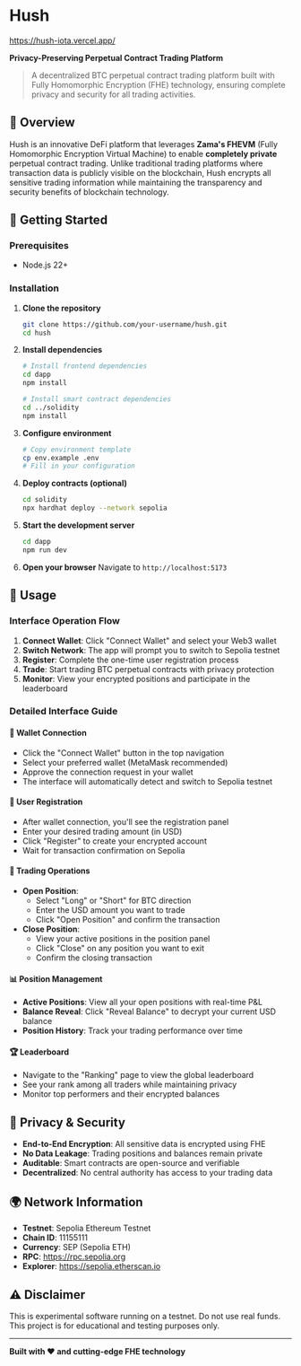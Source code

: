 # Hush

<a href="https://hush-iota.vercel.app/" target="__blank">https://hush-iota.vercel.app/</a>

**Privacy-Preserving Perpetual Contract Trading Platform**

> A decentralized BTC perpetual contract trading platform built with Fully Homomorphic Encryption (FHE) technology, ensuring complete privacy and security for all trading activities.


## 🌟 Overview

Hush is an innovative DeFi platform that leverages **Zama's FHEVM** (Fully Homomorphic Encryption Virtual Machine) to enable **completely private** perpetual contract trading. Unlike traditional trading platforms where transaction data is publicly visible on the blockchain, Hush encrypts all sensitive trading information while maintaining the transparency and security benefits of blockchain technology.



## 🚀 Getting Started

### Prerequisites
- Node.js 22+ 

### Installation

1. **Clone the repository**
   ```bash
   git clone https://github.com/your-username/hush.git
   cd hush
   ```

2. **Install dependencies**
   ```bash
   # Install frontend dependencies
   cd dapp
   npm install

   # Install smart contract dependencies
   cd ../solidity
   npm install
   ```

3. **Configure environment**
   ```bash
   # Copy environment template
   cp env.example .env
   # Fill in your configuration
   ```

4. **Deploy contracts (optional)**
   ```bash
   cd solidity
   npx hardhat deploy --network sepolia
   ```

5. **Start the development server**
   ```bash
   cd dapp
   npm run dev
   ```

6. **Open your browser**
   Navigate to `http://localhost:5173`

## 📖 Usage

### Interface Operation Flow

1. **Connect Wallet**: Click "Connect Wallet" and select your Web3 wallet
2. **Switch Network**: The app will prompt you to switch to Sepolia testnet
3. **Register**: Complete the one-time user registration process
4. **Trade**: Start trading BTC perpetual contracts with privacy protection
5. **Monitor**: View your encrypted positions and participate in the leaderboard

### Detailed Interface Guide

#### 🔗 **Wallet Connection**
- Click the "Connect Wallet" button in the top navigation
- Select your preferred wallet (MetaMask recommended)
- Approve the connection request in your wallet
- The interface will automatically detect and switch to Sepolia testnet

#### 📝 **User Registration**
- After wallet connection, you'll see the registration panel
- Enter your desired trading amount (in USD)
- Click "Register" to create your encrypted account
- Wait for transaction confirmation on Sepolia

#### 💱 **Trading Operations**
- **Open Position**: 
  - Select "Long" or "Short" for BTC direction
  - Enter the USD amount you want to trade
  - Click "Open Position" and confirm the transaction
- **Close Position**:
  - View your active positions in the position panel
  - Click "Close" on any position you want to exit
  - Confirm the closing transaction

#### 📊 **Position Management**
- **Active Positions**: View all your open positions with real-time P&L
- **Balance Reveal**: Click "Reveal Balance" to decrypt your current USD balance
- **Position History**: Track your trading performance over time

#### 🏆 **Leaderboard**
- Navigate to the "Ranking" page to view the global leaderboard
- See your rank among all traders while maintaining privacy
- Monitor top performers and their encrypted balances


## 🔐 Privacy & Security

- **End-to-End Encryption**: All sensitive data is encrypted using FHE
- **No Data Leakage**: Trading positions and balances remain private
- **Auditable**: Smart contracts are open-source and verifiable
- **Decentralized**: No central authority has access to your trading data

## 🌍 Network Information

- **Testnet**: Sepolia Ethereum Testnet
- **Chain ID**: 11155111
- **Currency**: SEP (Sepolia ETH)
- **RPC**: https://rpc.sepolia.org
- **Explorer**: https://sepolia.etherscan.io

## ⚠️ Disclaimer

This is experimental software running on a testnet. Do not use real funds. This project is for educational and testing purposes only.

---

**Built with ❤️ and cutting-edge FHE technology**
